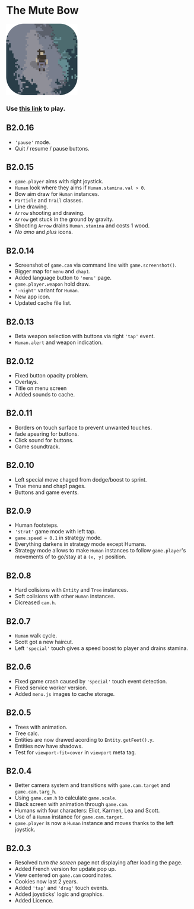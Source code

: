 # The Mute Bow

<img src="./img/icon/icon512.png" height="192"/>

### Use [this link](https://the-mute-bow.github.io/) to play.

## B2.0.16

-   `'pause'` mode.
-   Quit / resume / pause buttons.

## B2.0.15

-   `game.player` aims with right joystick.
-   `Human` look where they aims if `Human.stamina.val > 0`.
-   Bow aim draw for `Human` instances.
-   `Particle` and `Trail` classes.
-   Line drawing.
-   `Arrow` shooting and drawing.
-   `Arrow` get stuck in the ground by gravity.
-   Shooting `Arrow` drains `Human.stamina` and costs 1 wood.
-   _No amo_ and _plus_ icons.

## B2.0.14

-   Screenshot of `game.can` via command line with `game.screenshot()`.
-   Bigger map for `menu` and `chap1`.
-   Added language button to `'menu'` page.
-   `game.player.weapon` hold draw.
-   `'-night'` variant for `Human`.
-   New app icon.
-   Updated cache file list.

## B2.0.13

-   Beta weapon selection with buttons via right `'tap'` event.
-   `Human.alert` and weapon indication.

## B2.0.12

-   Fixed button opacity problem.
-   Overlays.
-   Title on menu screen
-   Added sounds to cache.

## B2.0.11

-   Borders on touch surface to prevent unwanted touches.
-   fade apearing for buttons.
-   Click sound for buttons.
-   Game soundtrack.

## B2.0.10

-   Left special move chaged from dodge/boost to sprint.
-   True menu and chap1 pages.
-   Buttons and game events.

## B2.0.9

-   Human footsteps.
-   `'strat'` game mode with left tap.
-   `game.speed = 0.1` in strategy mode.
-   Everything darkens in strategy mode except Humans.
-   Strategy mode allows to make `Human` instances to follow `game.player`'s movements of to go/stay at a `(x, y)` position.

## B2.0.8

-   Hard colisions with `Entity` and `Tree` instances.
-   Soft colisions with other `Human` instances.
-   Dicreased `cam.h`.

## B2.0.7

-   `Human` walk cycle.
-   Scott got a new haircut.
-   Left `'special'` touch gives a speed boost to player and drains stamina.

## B2.0.6

-   Fixed game crash caused by `'special'` touch event detection.
-   Fixed service worker version.
-   Added `menu.js` images to cache storage.

## B2.0.5

-   Trees with animation.
-   Tree calc.
-   Entities are now drawed acording to `Entity.getFeet().y`.
-   Entities now have shadows.
-   Test for `viewport-fit=cover` in `viewport` meta tag.

## B2.0.4

-   Better camera system and transitions with `game.cam.target` and `game.cam.targ_h`.
-   Using `game.cam.h` to calculate `game.scale`.
-   Black screen with animation through `game.cam`.
-   Humans with four characters: Eliot, Karmen, Lea and Scott.
-   Use of a `Human` instance for `game.cam.target`.
-   `game.player` is now a `Human` instance and moves thanks to the left joystick.

## B2.0.3

-   Resolved _turn the screen_ page not displaying after loading the page.
-   Added French version for update pop up.
-   View centered on `game.cam` coordinates.
-   Cookies now last 2 years.
-   Added `'tap'` and `'drag'` touch events.
-   Added joysticks' logic and graphics.
-   Added Licence.
